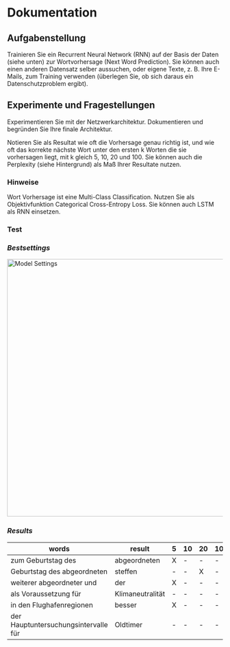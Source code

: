 # Dokumentation

## Aufgabenstellung

Trainieren Sie ein Recurrent Neural Network (RNN) auf der Basis der Daten (siehe unten) zur Wortvorhersage (Next Word Prediction). Sie können auch einen anderen Datensatz selber aussuchen, oder eigene Texte, z. B. Ihre E-Mails, zum Training verwenden (überlegen Sie, ob sich daraus ein Datenschutzproblem ergibt).

## Experimente und Fragestellungen

Experimentieren Sie mit der Netzwerkarchitektur. Dokumentieren und begründen Sie Ihre finale Architektur.

Notieren Sie als Resultat wie oft die Vorhersage genau richtig ist, und wie oft das korrekte nächste Wort unter den ersten k Worten die sie vorhersagen liegt, mit k gleich 5, 10, 20 und 100. Sie können auch die Perplexity (siehe Hintergrund) als Maß Ihrer Resultate nutzen.

### Hinweise

Wort Vorhersage ist eine Multi-Class Classification. Nutzen Sie als Objektivfunktion Categorical Cross-Entropy Loss.
Sie können auch LSTM als RNN einsetzen.

### Test

### ***Bestsettings***

<img src="/images/settings.png" width="600" alt="Model Settings">

### ***Results***

| words | result | 5 | 10 | 20 | 100 | position| accuracy |
|-------|--------|---|----|----|-----|----------|----------|
| zum Geburtstag des | abgeordneten | X | - | - | - | 1 |92.91% |
| Geburtstag des abgeordneten | steffen | - | - | X | - | 18 | 0.91% |
| weiterer abgeordneter und | der | X | - | - | - | 1 | 100.00% |
| als Voraussetzung für |  Klimaneutralität  | - | - | - | - |  2839 | 0% |
| in den Flughafenregionen |  besser  | X | - | - | - | 1 | 16.77% |
| der Hauptuntersuchungsintervalle für |  Oldtimer  | - | - | - | - | 3148 | 0% |
